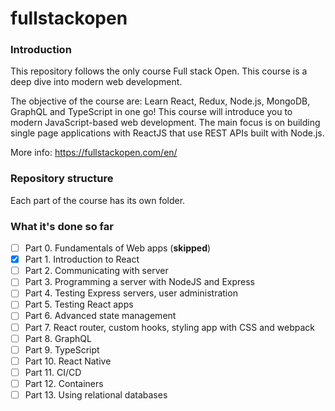 # fullstackopen

### Introduction
This repository follows the only course Full stack Open. This course is a deep dive into modern web development.

The objective of the course are:
Learn React, Redux, Node.js, MongoDB, GraphQL and TypeScript in one go! This course will introduce you to modern JavaScript-based web development. The main focus is on building single page applications with ReactJS that use REST APIs built with Node.js.

More info:
https://fullstackopen.com/en/

### Repository structure
Each part of the course has its own folder.

### What it's done so far
- [ ] Part 0. Fundamentals of Web apps (**skipped**)
- [x] Part 1. Introduction to React
- [ ] Part 2. Communicating with server
- [ ] Part 3. Programming a server with NodeJS and Express
- [ ] Part 4. Testing Express servers, user administration
- [ ] Part 5. Testing React apps
- [ ] Part 6. Advanced state management
- [ ] Part 7. React router, custom hooks, styling app with CSS and webpack
- [ ] Part 8. GraphQL
- [ ] Part 9. TypeScript
- [ ] Part 10. React Native
- [ ] Part 11. CI/CD
- [ ] Part 12. Containers
- [ ] Part 13. Using relational databases